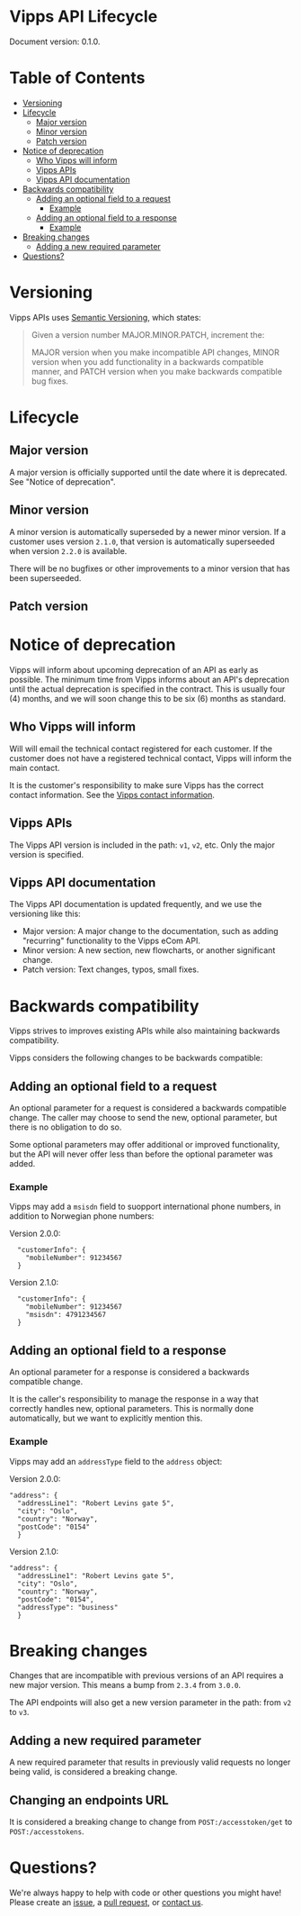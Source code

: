 # Vipps API Lifecycle

Document version: 0.1.0.

# Table of Contents

- [Versioning](#versioning)
- [Lifecycle](#lifecycle)
  * [Major version](#major-version)
  * [Minor version](#minor-version)
  * [Patch version](#patch-version)
- [Notice of deprecation](#notice-of-deprecation)
  * [Who Vipps will inform](#who-vipps-will-inform)
  * [Vipps APIs](#vipps-apis)
  * [Vipps API documentation](#vipps-api-documentation)
- [Backwards compatibility](#backwards-compatibility)
  * [Adding an optional field to a request](#adding-an-optional-field-to-a-request)
    + [Example](#example)
  * [Adding an optional field to a response](#adding-an-optional-field-to-a-response)
    + [Example](#example-1)
- [Breaking changes](#breaking-changes)
  * [Adding a new required parameter](#adding-a-new-required-parameter)
- [Questions?](#questions-)

# Versioning

Vipps APIs uses [Semantic Versioning](https://semver.org), which states:

> Given a version number MAJOR.MINOR.PATCH, increment the:
>
> MAJOR version when you make incompatible API changes,
> MINOR version when you add functionality in a backwards compatible manner, and
> PATCH version when you make backwards compatible bug fixes.

# Lifecycle

## Major version

A major version is officially supported until the date where it is deprecated.
See "Notice of deprecation".

## Minor version

A minor version is automatically superseded by a newer minor version.
If a customer uses version `2.1.0`, that version is automatically
superseeded when version `2.2.0` is available.

There will be no bugfixes or other improvements to a minor version that
has been superseeded.

## Patch version

# Notice of deprecation

Vipps will inform about upcoming deprecation of an API as early as possible.
The minimum time from Vipps informs about an API's deprecation until the actual
deprecation is specified in the contract. This is usually four (4) months, and 
we will soon change this to be six (6) months as standard.

## Who Vipps will inform

Will will email the technical contact registered for each customer.
If the customer does not have a registered technical contact,
Vipps will inform the main contact.

It is the customer's responsibility to make sure Vipps has the correct
contact information. See the
[Vipps contact information](https://www.vipps.no/kontakt-oss/bedrift/).

## Vipps APIs

The Vipps API version is included in the path: `v1`, `v2`, etc.
Only the major version is specified.

## Vipps API documentation

The Vipps API documentation is updated frequently, and we use the versioning
like this:

* Major version: A major change to the documentation, such as adding "recurring" functionality to the Vipps eCom API.
* Minor version: A new section, new flowcharts, or another significant change.
* Patch version: Text changes, typos, small fixes.

# Backwards compatibility

Vipps strives to improves existing APIs while also maintaining backwards compatibility.

Vipps considers the following changes to be backwards compatible:

## Adding an optional field to a request

An optional parameter for a request is considered a backwards compatible change.
The caller may choose to send the new, optional parameter, but there is no
obligation to do so.

Some optional parameters may offer additional or improved functionality, but
the API will never offer less than before the optional parameter was added.

### Example

Vipps may add a `msisdn` field to suopport international phone numbers, in addition to
Norwegian phone numbers:

Version 2.0.0:

```
  "customerInfo": {
    "mobileNumber": 91234567
  }
```

Version 2.1.0:
```
  "customerInfo": {
    "mobileNumber": 91234567
    "msisdn": 4791234567
  }
```

## Adding an optional field to a response

An optional parameter for a response is considered a backwards compatible change.

It is the caller's responsibility to manage the response in a way that
correctly handles new, optional parameters. This is normally done automatically,
but we want to explicitly mention this.

### Example

Vipps may add an `addressType` field to the `address` object:

Version 2.0.0:

```
"address": {
  "addressLine1": "Robert Levins gate 5",
  "city": "Oslo",
  "country": "Norway",
  "postCode": "0154"
  }
```  

Version 2.1.0:

```
"address": {
  "addressLine1": "Robert Levins gate 5",
  "city": "Oslo",
  "country": "Norway",
  "postCode": "0154",
  "addressType": "business"
  }
```  

# Breaking changes

Changes that are incompatible with previous versions of an API requires
a new major version. This means a bump from `2.3.4` from `3.0.0`.

The API endpoints will also get a new version parameter in the path:
from `v2` to `v3`.

## Adding a new required parameter

A new required parameter that results in previously valid requests no longer
being valid, is considered a breaking change.

## Changing an endpoints URL

It is considered a breaking change to change from `POST:/accesstoken/get` to
`POST:/accesstokens`.

# Questions?

We're always happy to help with code or other questions you might have!
Please create an [issue](https://github.com/vippsas/vipps-ecom-api/issues),
a [pull request](https://github.com/vippsas/vipps-ecom-api/pulls),
or [contact us](https://github.com/vippsas/vipps-developers/blob/master/contact.md).
